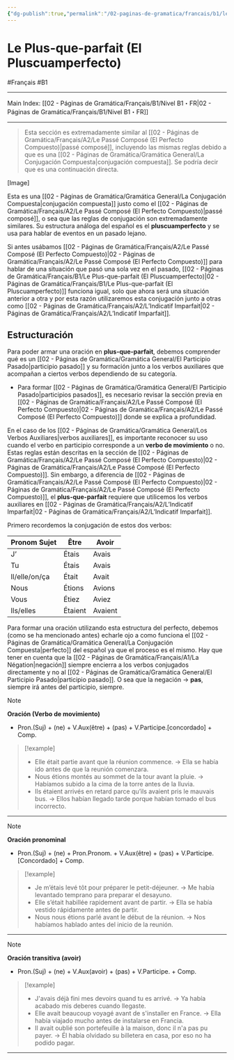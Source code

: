 ```yaml
---
{"dg-publish":true,"permalink":"/02-paginas-de-gramatica/francais/b1/le-plus-que-parfait-el-pluscuamperfecto/"}
---
```


# Le Plus-que-parfait (El Pluscuamperfecto)
#Français #B1
___
Main Index: [[02 - Páginas de Gramática/Français/B1/Nivel B1・FR\|02 - Páginas de Gramática/Français/B1/Nivel B1・FR]]
___
>Esta sección es extremadamente similar al [[02 - Páginas de Gramática/Français/A2/Le Passé Composé (El Perfecto Compuesto)\|passé composé]], incluyendo las mismas reglas debido a que es una [[02 - Páginas de Gramática/Gramática General/La Conjugación Compuesta\|conjugación compuesta]]. Se podría decir que es una continuación directa.

[Image]

Esta es una [[02 - Páginas de Gramática/Gramática General/La Conjugación Compuesta\|conjugación compuesta]] justo como el [[02 - Páginas de Gramática/Français/A2/Le Passé Composé (El Perfecto Compuesto)\|passé composé]], o sea que las reglas de conjugación son extremadamente similares. Su estructura análoga del español es el **pluscuamperfecto** y se usa para hablar de eventos en un pasado lejano.

Si antes usábamos [[02 - Páginas de Gramática/Français/A2/Le Passé Composé (El Perfecto Compuesto)\|02 - Páginas de Gramática/Français/A2/Le Passé Composé (El Perfecto Compuesto)]] para hablar de una situación que pasó una sola vez en el pasado, [[02 - Páginas de Gramática/Français/B1/Le Plus-que-parfait (El Pluscuamperfecto)\|02 - Páginas de Gramática/Français/B1/Le Plus-que-parfait (El Pluscuamperfecto)]] funciona igual, solo que ahora será una situación anterior a otra y por esta razón utilizaremos esta conjugación junto a otras como [[02 - Páginas de Gramática/Français/A2/L’Indicatif Imparfait\|02 - Páginas de Gramática/Français/A2/L’Indicatif Imparfait]].
## Estructuración
Para poder armar una oración en **plus-que-parfait**, debemos comprender qué es un [[02 - Páginas de Gramática/Gramática General/El Participio Pasado\|participio pasado]] y su formación junto a los verbos auxiliares que acompañan a ciertos verbos dependiendo de su categoría.

- Para formar [[02 - Páginas de Gramática/Gramática General/El Participio Pasado\|participios pasados]], es necesario revisar la sección previa en [[02 - Páginas de Gramática/Français/A2/Le Passé Composé (El Perfecto Compuesto)\|02 - Páginas de Gramática/Français/A2/Le Passé Composé (El Perfecto Compuesto)]] donde se explica a profundidad.

En el caso de los [[02 - Páginas de Gramática/Gramática General/Los Verbos Auxiliares\|verbos auxiliares]], es importante reconocer su uso cuando el verbo en participio corresponde a un **verbo de movimiento** o no. Estas reglas están descritas en la sección de [[02 - Páginas de Gramática/Français/A2/Le Passé Composé (El Perfecto Compuesto)\|02 - Páginas de Gramática/Français/A2/Le Passé Composé (El Perfecto Compuesto)]].  Sin embargo, a diferencia de [[02 - Páginas de Gramática/Français/A2/Le Passé Composé (El Perfecto Compuesto)\|02 - Páginas de Gramática/Français/A2/Le Passé Composé (El Perfecto Compuesto)]], el **plus-que-parfait** requiere que utilicemos los verbos auxiliares en [[02 - Páginas de Gramática/Français/A2/L’Indicatif Imparfait\|02 - Páginas de Gramática/Français/A2/L’Indicatif Imparfait]].

Primero recordemos la conjugación de estos dos verbos:

| Pronom Sujet  | Être    | Avoir   |
| ------------- | ------- | ------- |
| J’            | Étais   | Avais   |
| Tu            | Étais   | Avais   |
| Il/elle/on/ça | Était   | Avait   |
| Nous          | Étions  | Avions  |
| Vous          | Étiez   | Aviez   |
| Ils/elles     | Étaient | Avaient |

Para formar una oración utilizando esta estructura del perfecto, debemos (como se ha mencionado antes) echarle ojo a como funciona el [[02 - Páginas de Gramática/Gramática General/La Conjugación Compuesta\|perfecto]] del español ya que el proceso es el mismo. Hay que tener en cuenta que la [[02 - Páginas de Gramática/Français/A1/La Négation\|negación]] siempre encierra a los verbos conjugados directamente y no al [[02 - Páginas de Gramática/Gramática General/El Participio Pasado\|participio pasado]]. O sea que la negación → **pas**, siempre irá antes del participio, siempre.

> [!note]
> 
>  **Oración (Verbo de movimiento)**
> 
>  - Pron.(Suj) + (ne) + V.Aux(être) + (pas) + V.Participe.[concordado] + Comp.

> [!example]
> 
> - Elle était partie avant que la réunion commence. → Ella se había ido antes de que la reunión comenzara.
> - Nous étions montés au sommet de la tour avant la pluie. → Habíamos subido a la cima de la torre antes de la lluvia.
> - Ils étaient arrivés en retard parce qu’ils avaient pris le mauvais bus. → Ellos habían llegado tarde porque habían tomado el bus incorrecto.

---

> [!Note]
> 
>  **Oración pronominal**
>  
>  - Pron.(Suj) + (ne) + Pron.Pronom. + V.Aux(être) + (pas) + V.Participe.[Concordado] + Comp.

> [!example]
> 
> - Je m’étais levé tôt pour préparer le petit-déjeuner. → Me había levantado temprano para preparar el desayuno.
> - Elle s’était habillée rapidement avant de partir. → Ella se había vestido rápidamente antes de partir.
> - Nous nous étions parlé avant le début de la réunion. → Nos habíamos hablado antes del inicio de la reunión.

---

> [!Note]
> 
>  **Oración transitiva (avoir)**
> 
>  - Pron.(Suj) + (ne) + V.Aux(avoir) + (pas) + V.Participe. + Comp.

> [!example]
> 
> - J'avais déjà fini mes devoirs quand tu es arrivé. → Ya había acabado mis deberes cuando llegaste.
> - Elle avait beaucoup voyagé avant de s'installer en France. → Ella había viajado mucho antes de instalarse en Francia.
> - Il avait oublié son portefeuille à la maison, donc il n'a pas pu payer. → Él había olvidado su billetera en casa, por eso no ha podido pagar.


___